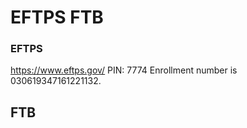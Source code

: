 # EFTPS FTB

### EFTPS

https://www.eftps.gov/
PIN: 7774
Enrollment number is 030619347161221132.

## FTB